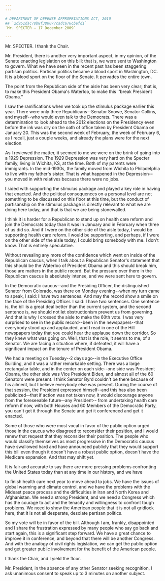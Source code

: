 ```yaml
---
---

# DEPARTMENT OF DEFENSE APPROPRIATIONS ACT, 2010
## `2d951dac78b8f380077cadca76cbefd1`
`Mr. SPECTER — 17 December 2009`

---
```



Mr. SPECTER. I thank the Chair.

Mr. President, there is another very important aspect, in my opinion, 
of the Senate enacting legislation on this bill; that is, we were sent 
to Washington to govern. What we have seen in the recent past has been 
staggering partisan politics. Partisan politics became a blood sport in 
Washington, DC. It is a blood sport on the floor of the Senate. It 
pervades the entire town.

The point from the Republican side of the aisle has been very clear; 
that is, to make this President Obama's Waterloo, to make this ''break 
President Obama.''

I saw the ramifications when we took up the stimulus package earlier 
this year. There were only three Republicans--Senator Snowe, Senator 
Collins, and myself--who would even talk to the Democrats. There was a 
determination to look ahead to the 2012 elections on the Presidency 
even before the ink was dry on the oath of office taken by President 
Obama on January 20. This was the second week of February, the week of 
February 6, as I recall, just a couple weeks, and already the plans 
were for the next election.

As I reviewed the matter, it seemed to me we were on the brink of 
going into a 1929 Depression. The 1929 Depression was very hard on the 
Specter family, living in Wichita, KS, at the time. Both of my parents 
were immigrants. In the mid-1930s, the family moved from Wichita to 
Philadelphia to live with my father's sister. That is what happened in 
the Depression--you moved in with relatives because there were no jobs.


I sided with supporting the stimulus package and played a key role in 
having that enacted. And the political consequences on a personal level 
are not something to be discussed on this floor at this time, but the 
conduct of partisanship on the stimulus package is directly relevant to 
what we are doing here today, and that is that we are being 
stonewalled.

I think it is harder for a Republican to stand up on health care 
reform and join the Democrats today than it was in January and in 
February when three of us did so. And if I were on the other side of 
the aisle today, I would be supporting health care reform. I would be 
supporting, and perhaps, if I were on the other side of the aisle 
today, I could bring somebody with me. I don't know. That is entirely 
speculative.

Without revealing any more of the confidence which went on inside of 
the Republican caucus, when I talk about a Republican Senator's 
statement that this should be the Waterloo of President Obama and this 
should break him, those are matters in the public record. But the 
pressure over there in the Republican caucus is absolutely intense, and 
we were sent here to govern.

In the Democratic caucus--and the Presiding Officer, the 
distinguished Senator from Colorado, was there on Monday evening--when 
my turn came to speak, I said: I have two sentences. And may the record 
show a smile on the face of the Presiding Officer. I said: I have two 
sentences. One sentence is, the bill is a great deal better than the 
current system, and the second sentence is, we should not let 
obstructionism prevent us from governing. And that is why I crossed the 
aisle to make the 60th vote. I was very surprised to see in the public 
record--been in the newspapers--that everybody stood up and applauded, 
and I read in one of the Hill newspapers today that you could hear the 
applause down the corridor. So they knew what was going on. Well, that 
is the role, it seems to me, of a Senator. We are facing a situation 
where, if defeated, it will have a significant impact on the tenure of 
President Obama.

We had a meeting on Tuesday--2 days ago--in the Executive Office 
Building, and it was a rather remarkable setting. There was a large 
rectangular table, and in the center on each side--one side was 
President Obama, the other side was Vice President Biden, and almost 
all of the 60 Senators were present. I think Senator Byrd couldn't be 
there because of his ailment, but I believe everybody else was present. 
During the course of that session, the President expressed himself--and 
this has also been publicized--that if action was not taken now, it 
would discourage anyone from the foreseeable future--any President--
from undertaking health care reform if now, with both Houses and 60 
Members of the Democratic Party, you can't get it through the Senate 
and get it conferenced and get it enacted.

Some of those who were most vocal in favor of the public option urged 
those in the caucus who disagreed to reconsider their position, and I 
would renew that request that they reconsider their position. The 
people who would classify themselves as most progressive in the 
Democratic caucus have swallowed hard and have announced publicly that 
they would support this bill even though it doesn't have a robust 
public option, doesn't have the Medicare expansion. And that may shift 
yet.

It is fair and accurate to say there are more pressing problems 
confronting the United States today than at any time in our history, 
and we have


to finish health care next year to move ahead to jobs. We have the 
issues of global warming and climate control, and we have the problems 
with the Mideast peace process and the difficulties in Iran and North 
Korea and Afghanistan. We need a strong President, and we need a 
Congress which has the courage to act and the tenacity and willingness 
to confront tough problems. We need to show the American people that it 
is not all gridlock here, that it is not all desperate, desolate 
partisan politics.

So my vote will be in favor of the bill. Although I am, frankly, 
disappointed and I share the frustration expressed by many people who 
say go back and start again, this is a significant step forward. We 
have a great chance to improve it in conference, and beyond that there 
will be another Congress. And with the analogy of civil rights 
legislation, we can get the public option and get greater public 
involvement for the benefit of the American people.

I thank the Chair, and I yield the floor.

Mr. President, in the absence of any other Senator seeking 
recognition, I ask unanimous consent to speak up to 3 minutes on 
another subject.